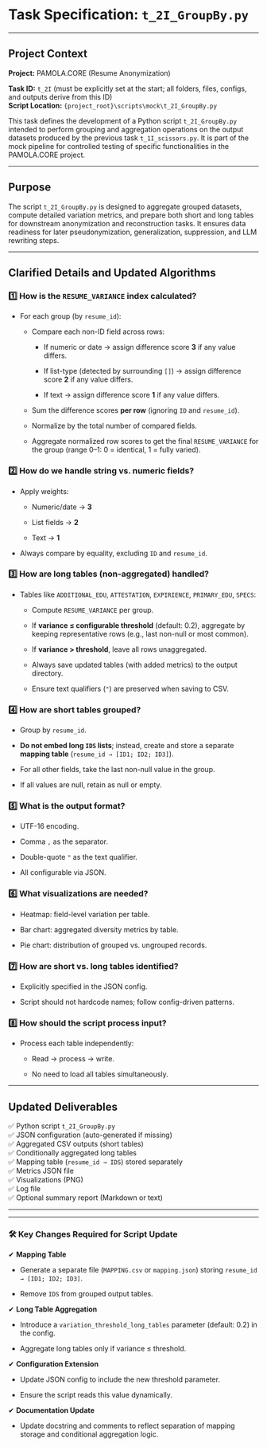 
# Task Specification: `t_2I_GroupBy.py`

---

## Project Context

**Project:** PAMOLA.CORE (Resume Anonymization)  

**Task ID:** `t_2I` (must be explicitly set at the start; all folders, files, configs, and outputs derive from this ID)  
**Script Location:** `{project_root}\scripts\mock\t_2I_GroupBy.py`

This task defines the development of a Python script `t_2I_GroupBy.py` intended to perform grouping and aggregation operations on the output datasets produced by the previous task `t_1I_scissors.py`. It is part of the mock pipeline for controlled testing of specific functionalities in the PAMOLA.CORE project.

---

## Purpose

The script `t_2I_GroupBy.py` is designed to aggregate grouped datasets, compute detailed variation metrics, and prepare both short and long tables for downstream anonymization and reconstruction tasks. It ensures data readiness for later pseudonymization, generalization, suppression, and LLM rewriting steps.

---

## Clarified Details and Updated Algorithms

### 1️⃣ How is the `RESUME_VARIANCE` index calculated?

- For each group (by `resume_id`):
    
    - Compare each non-ID field across rows:
        
        - If numeric or date → assign difference score **3** if any value differs.
            
        - If list-type (detected by surrounding `[]`) → assign difference score **2** if any value differs.
            
        - If text → assign difference score **1** if any value differs.
            
    - Sum the difference scores **per row** (ignoring `ID` and `resume_id`).
        
    - Normalize by the total number of compared fields.
        
    - Aggregate normalized row scores to get the final `RESUME_VARIANCE` for the group (range 0–1: 0 = identical, 1 = fully varied).
        

### 2️⃣ How do we handle string vs. numeric fields?

- Apply weights:
    
    - Numeric/date → **3**
        
    - List fields → **2**
        
    - Text → **1**
        
- Always compare by equality, excluding `ID` and `resume_id`.
    

### 3️⃣ How are long tables (non-aggregated) handled?

- Tables like `ADDITIONAL_EDU`, `ATTESTATION`, `EXPIRIENCE`, `PRIMARY_EDU`, `SPECS`:
    
    - Compute `RESUME_VARIANCE` per group.
        
    - If **variance ≤ configurable threshold** (default: 0.2), aggregate by keeping representative rows (e.g., last non-null or most common).
        
    - If **variance > threshold**, leave all rows unaggregated.
        
    - Always save updated tables (with added metrics) to the output directory.
        
    - Ensure text qualifiers (`"`) are preserved when saving to CSV.
        

### 4️⃣ How are short tables grouped?

- Group by `resume_id`.
    
- **Do not embed long `IDS` lists**; instead, create and store a separate **mapping table** (`resume_id → [ID1; ID2; ID3]`).
    
- For all other fields, take the last non-null value in the group.
    
- If all values are null, retain as null or empty.
    

### 5️⃣ What is the output format?

- UTF-16 encoding.
    
- Comma `,` as the separator.
    
- Double-quote `"` as the text qualifier.
    
- All configurable via JSON.
    

### 6️⃣ What visualizations are needed?

- Heatmap: field-level variation per table.
    
- Bar chart: aggregated diversity metrics by table.
    
- Pie chart: distribution of grouped vs. ungrouped records.
    

### 7️⃣ How are short vs. long tables identified?

- Explicitly specified in the JSON config.
    
- Script should not hardcode names; follow config-driven patterns.
    

### 8️⃣ How should the script process input?

- Process each table independently:
    
    - Read → process → write.
        
    - No need to load all tables simultaneously.
        

---

## Updated Deliverables

✅ Python script `t_2I_GroupBy.py`  
✅ JSON configuration (auto-generated if missing)  
✅ Aggregated CSV outputs (short tables)  
✅ Conditionally aggregated long tables  
✅ Mapping table (`resume_id → IDS`) stored separately  
✅ Metrics JSON file  
✅ Visualizations (PNG)  
✅ Log file  
✅ Optional summary report (Markdown or text)

---

---

### 🛠 **Key Changes Required for Script Update**

✔ **Mapping Table**

- Generate a separate file (`MAPPING.csv` or `mapping.json`) storing `resume_id → [ID1; ID2; ID3]`.
    
- Remove `IDS` from grouped output tables.
    

✔ **Long Table Aggregation**

- Introduce a `variation_threshold_long_tables` parameter (default: 0.2) in the config.
    
- Aggregate long tables only if variance ≤ threshold.
    

✔ **Configuration Extension**

- Update JSON config to include the new threshold parameter.
    
- Ensure the script reads this value dynamically.
    

✔ **Documentation Update**

- Update docstring and comments to reflect separation of mapping storage and conditional aggregation logic.
    
